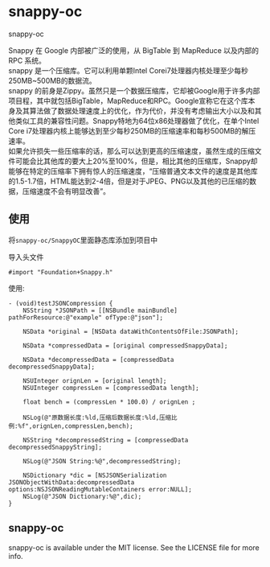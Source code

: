# snappy-oc
snappy-oc

>
Snappy 在 Google 内部被广泛的使用，从 BigTable 到 MapReduce 以及内部的 RPC 系统。  
snappy 是一个压缩库。它可以利用单颗Intel Corei7处理器内核处理至少每秒250MB~500MB的数据流。  
snappy 的前身是Zippy。虽然只是一个数据压缩库，它却被Google用于许多内部项目程，其中就包括BigTable，MapReduce和RPC。Google宣称它在这个库本身及其算法做了数据处理速度上的优化，作为代价，并没有考虑输出大小以及和其他类似工具的兼容性问题。Snappy特地为64位x86处理器做了优化，在单个Intel Core i7处理器内核上能够达到至少每秒250MB的压缩速率和每秒500MB的解压速率。  
如果允许损失一些压缩率的话，那么可以达到更高的压缩速度，虽然生成的压缩文件可能会比其他库的要大上20%至100%，但是，相比其他的压缩库，Snappy却能够在特定的压缩率下拥有惊人的压缩速度，“压缩普通文本文件的速度是其他库的1.5-1.7倍，HTML能达到2-4倍，但是对于JPEG、PNG以及其他的已压缩的数据，压缩速度不会有明显改善”。

## 使用

将`snappy-oc/SnappyOC`里面静态库添加到项目中

导入头文件

```
#import "Foundation+Snappy.h"
```

使用:

```
- (void)testJSONCompression {
    NSString *JSONPath = [[NSBundle mainBundle] pathForResource:@"example" ofType:@"json"];
    
    NSData *original = [NSData dataWithContentsOfFile:JSONPath];
    
    NSData *compressedData = [original compressedSnappyData];
    
    NSData *decompressedData = [compressedData decompressedSnappyData];
    
    NSUInteger orignLen = [original length];
    NSUInteger compressLen = [compressedData length];
    
    float bench = (compressLen * 100.0) / orignLen ;
    
    NSLog(@"原数据长度:%ld,压缩后数据长度:%ld,压缩比例:%f",orignLen,compressLen,bench);
    
    NSString *decompressedString = [compressedData decompressedSnappyString];
    
    NSLog(@"JSON String:%@",decompressedString);
    
    NSDictionary *dic = [NSJSONSerialization JSONObjectWithData:decompressedData options:NSJSONReadingMutableContainers error:NULL];
    NSLog(@"JSON Dictionary:%@",dic);
}
```

	
## snappy-oc
snappy-oc is available under the MIT license. See the LICENSE file for more info.
